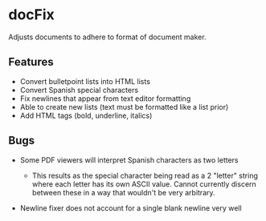 # docFix
Adjusts documents to adhere to format of document maker.

## Features
* Convert bulletpoint lists into HTML lists
* Convert Spanish special characters 
* Fix newlines that appear from text editor formatting
* Able to create new lists (text must be formatted like a list prior)
* Add HTML tags (bold, underline, italics)

## Bugs

* Some PDF viewers will interpret Spanish characters as two letters
  * This results as the special character being read as a 2 "letter"
  string where each letter has its own ASCII value. Cannot currently
  discern between these in a way that wouldn't be very arbitrary.
  
* Newline fixer does not account for a single blank newline very well
